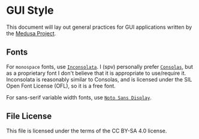 # GUI Style

This document will lay out general practices for GUI applications written by the
[Medusa Project](https://medusa-re.org).

## Fonts
For `monospace` fonts, use [`Inconsolata`](https://github.com/google/fonts/tree/main/ofl/inconsolata).
I (spv) personally prefer [`Consolas`](https://learn.microsoft.com/en-US/typography/font-list/consolas),
but as a proprietary font I don't believe that it is appropriate to use/require
it. Inconsolata is reasonably similar to Consolas, and is licensed under the SIL
Open Font License (OFL), so it is a free font.

For sans-serif variable width fonts, use [`Noto Sans Display`](https://github.com/notofonts/NotoSansDisplay).

## File License
This file is licensed under the terms of the CC BY-SA 4.0 license.